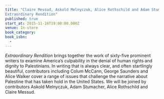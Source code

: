 ```yaml
---
title: "Claire Messud, Askold Melnyczuk, Alice Rothschild and Adam Stumacher
Extraordinary Rendition"
published: true
start_at: 2015-11-16T19:00:00.000Z
venue: In-store
book_category:
book_isbn:
  -
---
```

*Extraordinary Rendition* brings together the work of sixty-five prominent writers to examine America’s culpability in the denial of human rights and dignity to Palestinians. In writing that is always clear, and often startlingly beautiful, contributors including Colum McCann, George Saunders and Alice Walker cover a range of issues that challenge the narrative about Palestine that has taken hold in the United States. We will be joined by contributors Askold Melnyczuk, Adam Stumacher, Alice Rothschild and Claire Messud.


